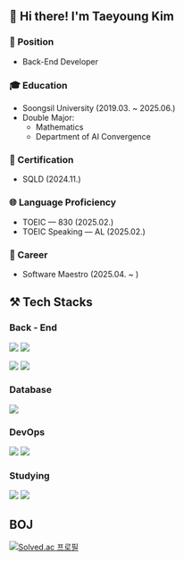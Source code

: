 ## 👋 Hi there! I'm Taeyoung Kim

### 💼 Position
- Back-End Developer

### 🎓 Education
- Soongsil University (2019.03. ~ 2025.06.)
- Double Major:
  - Mathematics
  - Department of AI Convergence

### 📜 Certification
- SQLD (2024.11.)

### 🌐 Language Proficiency
- TOEIC — 830 (2025.02.)
- TOEIC Speaking — AL (2025.02.)

### 🧩 Career
- Software Maestro (2025.04. ~ )

## ⚒️ Tech Stacks
### Back - End
<img src="https://img.shields.io/badge/java-%23007396.svg?&style=for-the-badge&logo=java&logoColor=white" /> <img src="https://img.shields.io/badge/springboot-6DB33F.svg?&style=for-the-badge&logo=springboot&logoColor=white" />

<img src="https://img.shields.io/badge/python-%233776AB.svg?&style=for-the-badge&logo=python&logoColor=white" /> 	<img src="https://img.shields.io/badge/flask-%23000000.svg?&style=for-the-badge&logo=flask&logoColor=white" />

### Database
<img src="https://img.shields.io/badge/mysql-%234479A1.svg?&style=for-the-badge&logo=mysql&logoColor=white" />

### DevOps
<img src="https://img.shields.io/badge/github-%23181717.svg?&style=for-the-badge&logo=github&logoColor=white" /> <img src="https://img.shields.io/badge/docker-%232496ED.svg?&style=for-the-badge&logo=docker&logoColor=white" />

### Studying
<img src="https://img.shields.io/badge/javascript-%23F7DF1E.svg?&style=for-the-badge&logo=javascript&logoColor=black" /> 	<img src="https://img.shields.io/badge/node.js-%23339933.svg?&style=for-the-badge&logo=node.js&logoColor=white" />



## BOJ
[![Solved.ac
프로필](http://mazassumnida.wtf/api/v2/generate_badge?boj=legends0427)](https://solved.ac/legends0427)
